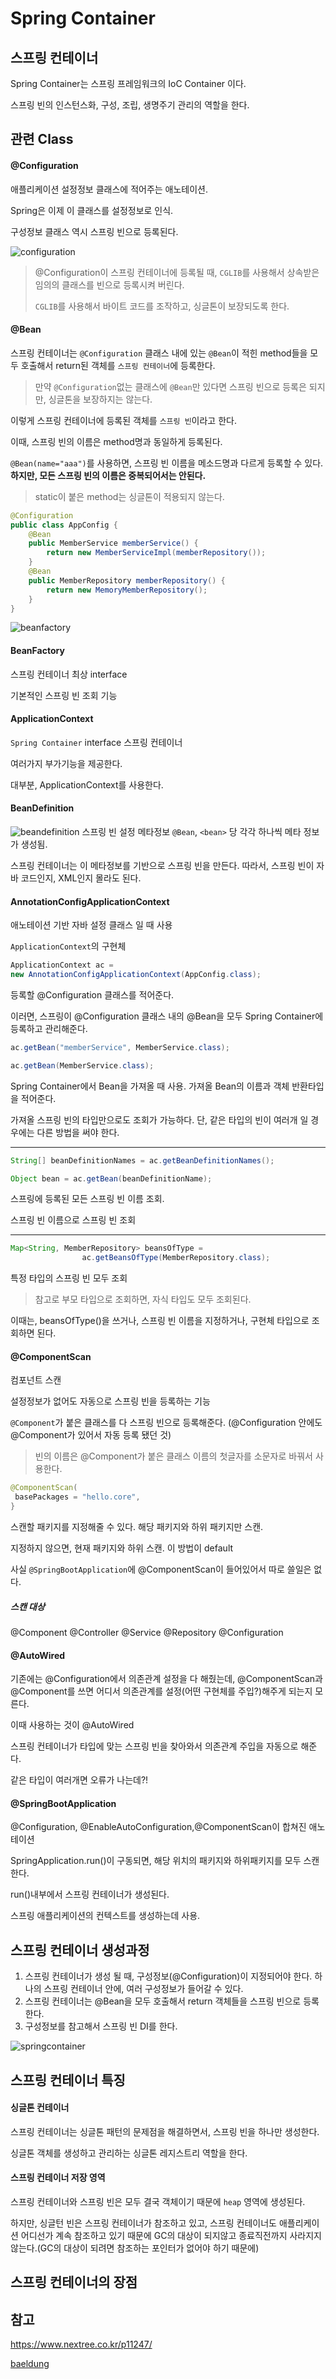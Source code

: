 # Spring Container

## 스프링 컨테이너 
Spring Container는 스프링 프레임워크의 IoC Container 이다.

스프링 빈의 인스턴스화, 구성, 조립, 생명주기 관리의 역할을 한다.

## 관련 Class

#### @Configuration
애플리케이션 설정정보 클래스에 적어주는 애노테이션.

Spring은 이제 이 클래스를 설정정보로 인식.

구성정보 클래스 역시 스프링 빈으로 등록된다.

![configuration](../../images/Spring/configuration.png)

> @Configuration이 스프링 컨테이너에 등록될 때, `CGLIB`를 사용해서 상속받은 임의의 클래스를 빈으로 등록시켜 버린다.
>
> `CGLIB`를 사용해서 바이트 코드를 조작하고, 싱글톤이 보장되도록 한다.

#### @Bean
스프링 컨테이너는 `@Configuration` 클래스 내에 있는 `@Bean`이 적힌 method들을 모두 호출해서 return된 객체를 `스프링 컨테이너`에 등록한다.

>만약 `@Configuration`없는 클래스에 `@Bean`만 있다면 스프링 빈으로 등록은 되지만, 싱글톤을 보장하지는 않는다.

이렇게 스프링 컨테이너에 등록된 객체를 `스프링 빈`이라고 한다.

이때, 스프링 빈의 이름은 method명과 동일하게 등록된다.

`@Bean(name="aaa")`를 사용하면, 스프링 빈 이름을 메소드명과 다르게 등록할 수 있다. **하지만, 모든 스프링 빈의 이름은 중복되어서는 안된다.**

>static이 붙은 method는 싱글톤이 적용되지 않는다.

~~~java
@Configuration
public class AppConfig {
    @Bean
    public MemberService memberService() {
        return new MemberServiceImpl(memberRepository());
    }
    @Bean
    public MemberRepository memberRepository() {
        return new MemoryMemberRepository();
    }
}
~~~
![beanfactory](../../images/Java/beanfactory.png)

#### BeanFactory
스프링 컨테이너 최상 interface

기본적인 스프링 빈 조회 기능

#### ApplicationContext
`Spring Container` interface
스프링 컨테이너

여러가지 부가기능을 제공한다.

대부분, ApplicationContext를 사용한다.

#### BeanDefinition
![beandefinition](../../images/Java/beandefinition.png)
스프링 빈 설정 메타정보
`@Bean`, `<bean>` 당 각각 하나씩 메타 정보가 생성됨. 

스프링 컨테이너는 이 메타정보를 기반으로 스프링 빈을 만든다. 따라서, 스프링 빈이 자바 코드인지, XML인지 몰라도 된다.

#### AnnotationConfigApplicationContext
애노테이션 기반 자바 설정 클래스 일 때 사용

`ApplicationContext`의 구현체

~~~java
ApplicationContext ac = 
new AnnotationConfigApplicationContext(AppConfig.class);
~~~
등록할 @Configuration 클래스를 적어준다.

이러면, 스프링이 @Configuration 클래스 내의 @Bean을 모두 Spring Container에 등록하고 관리해준다.

~~~java
ac.getBean("memberService", MemberService.class);

ac.getBean(MemberService.class);
~~~
Spring Container에서 Bean을 가져올 때 사용.
가져올 Bean의 이름과 객체 반환타입을 적어준다.

가져올 스프링 빈의 타입만으로도 조회가 가능하다. 단, 같은 타입의 빈이 여러개 일 경우에는 다른 방법을 써야 한다.

----

~~~java
String[] beanDefinitionNames = ac.getBeanDefinitionNames();

Object bean = ac.getBean(beanDefinitionName);
~~~
스프링에 등록된 모든 스프링 빈 이름 조회.

스프링 빈 이름으로 스프링 빈 조회

-----

~~~java
Map<String, MemberRepository> beansOfType =
                ac.getBeansOfType(MemberRepository.class);
~~~
특정 타입의 스프링 빈 모두 조회

> 참고로 부모 타입으로 조회하면, 자식 타입도 모두 조회된다.

이때는, beansOfType()을 쓰거나, 스프링 빈 이름을 지정하거나, 구현체 타입으로 조회하면 된다.

#### @ComponentScan
컴포넌트 스캔

설정정보가 없어도 자동으로 스프링 빈을 등록하는 기능

`@Component`가 붙은 클래스를 다 스프링 빈으로 등록해준다. (@Configuration 안에도 @Component가 있어서 자동 등록 됐던 것)

>빈의 이름은 @Component가 붙은 클래스 이름의 첫글자를 소문자로 바꿔서 사용한다.

~~~java
@ComponentScan(
 basePackages = "hello.core",
}
~~~
스캔할 패키지를 지정해줄 수 있다. 해당 패키지와 하위 패키지만 스캔.

지정하지 않으면, 현재 패키지와 하위 스캔. 이 방법이 default

사실 `@SpringBootApplication`에 @ComponentScan이 들어있어서 따로 쓸일은 없다.

##### 스캔 대상
@Component
@Controller
@Service
@Repository
@Configuration

#### @AutoWired
기존에는 @Configuration에서 의존관계 설정을 다 해줬는데, @ComponentScan과 @Component를 쓰면 어디서 의존관계를 설정(어떤 구현체를 주입?)해주게 되는지 모른다.

이때 사용하는 것이 @AutoWired

스프링 컨테이너가 타입에 맞는 스프링 빈을 찾아와서 의존관계 주입을 자동으로 해준다.

같은 타입이 여러개면 오류가 나는데?!


#### @SpringBootApplication
@Configuration, @EnableAutoConfiguration,@ComponentScan이 합쳐진 애노테이션

SpringApplication.run()이 구동되면, 해당 위치의 패키지와 하위패키지를 모두 스캔한다.

run()내부에서 스프링 컨테이너가 생성된다.

스프링 애플리케이션의 컨텍스트를 생성하는데 사용.

## 스프링 컨테이너 생성과정
1. 스프링 컨테이너가 생성 될 때, 구성정보(@Configuration)이 지정되어야 한다. 하나의 스프링 컨테이너 안에, 여러 구성정보가 들어갈 수 있다.
2. 스프링 컨테이너는 @Bean을 모두 호출해서 return 객체들을  스프링 빈으로 등록한다.
3. 구성정보를 참고해서 스프링 빈 DI를 한다.

![springcontainer](../../images/Java/springcontainer.png)


## 스프링 컨테이너 특징

#### 싱글톤 컨테이너
스프링 컨테이너는 싱글톤 패턴의 문제점을 해결하면서, 스프링 빈을 하나만 생성한다.

싱글톤 객체를 생성하고 관리하는 싱글톤 레지스트리 역할을 한다.


#### 스프링 컨테이너 저장 영역 
스프링 컨테이너와 스프링 빈은 모두 결국 객체이기 때문에 `heap` 영역에 생성된다. 

하지만, 싱글턴 빈은 스프링 컨테이너가 참조하고 있고, 스프링 컨테이너도 애플리케이션 어디선가 계속 참조하고 있기 때문에 GC의 대상이 되지않고 종료직전까지 사라지지 않는다.(GC의 대상이 되려면 참조하는 포인터가 없어야 하기 때문에)

## 스프링 컨테이너의 장점

## 참고
https://www.nextree.co.kr/p11247/

[baeldung](https://www.baeldung.com/spring-application-context)